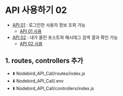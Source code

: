 # API 사용하기 02

- [API 01]() : 로그인한 사용자 정보 조회 가능
  - [API 01 사용]()
- [API 02]() : 내가 올린 포스트와 해시태그 검색 결과 확인 가능
  - [API 02 사용]()

## 1. routes, controllers 추가

- ⬇️ Nodebird_API_Call/routes/index.js
- ⬇️ Nodebird_API_Call/.env
- ⬇️ Nodebird_API_Call/controllers/index.js
